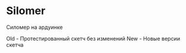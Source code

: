 # Silomer
 Силомер на ардуинке

Old - Протестированный скетч без изменений
New - Новые версии скетча